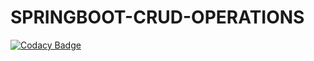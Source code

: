 # SPRINGBOOT-CRUD-OPERATIONS

[![Codacy Badge](https://api.codacy.com/project/badge/Grade/9fabf04386174623a1faecc305cd32ad)](https://app.codacy.com/manual/josphatwambugu77/SPRINGBOOT-CRUD?utm_source=github.com&utm_medium=referral&utm_content=wambugucoder/SPRINGBOOT-CRUD&utm_campaign=Badge_Grade_Dashboard)
